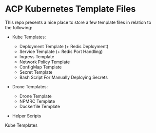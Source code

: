 # ACP Kubernetes Template Files

This repo presents a nice place to store a few template files in relation to the following:

- Kube Templates:
  - Deployment Template (+ Redis Deployment)
  - Service Template (+ Redis Port Handling)
  - Ingress Template
  - Network Policy Template
  - ConfigMap Template
  - Secret Template
  - Bash Script For Manually Deploying Secrets

- Drone Templates:
  - Drone Template
  - NPMRC Template
  - Dockerfile Template

- Helper Scripts

Kube Templates
